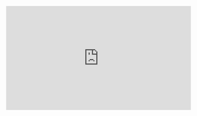 <div style="width:100%;height:0px;position:relative;padding-bottom:56.250%;"><iframe src="https://streamable.com/e/z6yf14" frameborder="0" width="100%" height="100%" allowfullscreen style="width:100%;height:100%;position:absolute;left:0px;top:0px;overflow:hidden;"></iframe></div>
